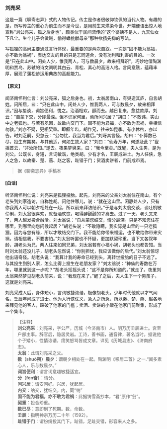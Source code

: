<script type="text/javascript">
    var head = document.getElementsByTagName('head')[0];
    cssURL = '/public/liao.css';
    linkTag = document.createElement('link');
    linkTag.href = cssURL;
    linkTag.setAttribute('type','text/css');
    linkTag.setAttribute('rel','stylesheet');
    head.appendChild(linkTag);
</script>
### 刘亮采

这是一篇《聊斋志异》式的人物传记。传主是作者很敬仰钦佩的当代人物。有趣的是，所写传主的重心为前生而不是今世，是用前生来烘染今世。开端便语出惊人地宣称“刘公亮采，狐之后身也”，颇类似于民间流传的“这个婆姨不是人，九天仙女下凡尘。生个儿子会做贼，偷得蟠桃献母亲”那种欲扬先抑的写法。

写狐狸的高尚主要通过言行体现，最重要的是两次自叙。一次是“固不能为翁福，亦不敢为翁祸”，表达交友的目的只是志同道合，没有功利和利害的目的。一次是“只在此山中。闲处人少，惟我两人，可与数晨夕，故来相拜识”，巧妙地借陶渊明和贾岛、苏轼的诗文阐明其白云、青松、素心的高洁人格。言简意赅，蕴藉丰厚，展现了蒲松龄运用典故的高超能力。

#### 【原文】
<section>
闻济南怀利仁言：刘公亮采，狐之后身也。初，太翁居南山，有臾造其庐，自言胡姓。问所居，曰：“只在此山中。闲处人少，惟我两人，可与数晨夕，故来相拜识。”因与接谈，词旨便利，悦之。治酒相欢，醇而去。越日复来，愈益款厚。刘云：“自蒙下交，分即最深。但不识家何里，焉所问兴居？”胡曰：“不敢讳，实山中之老狐也。与若有夙因，故敢内交门下。固不能为君福，亦不敢为君祸，幸相信勿骇。”刘亦不疑，更相契重。即叙年齿，胡作兄，往来如昆季。有小休咎，亦以告。时刘乏嗣，臾忽云：“公勿忧，我当为君后。”刘讶其言怪。胡曰：“仆算数已尽，投生有期矣。与其他适，何如生故人家？”刘曰：“仙寿万年，何遂及此？”叟摇首云，“非汝所知。”遂去。夜果梦臾来，曰：“我今至矣。”既醒，夫人生男，是为刘公。公既长，身短，言词敏谐，绝类胡。少有才名，王辰成进土。为人任侠，急人之急，以故秦、楚、燕、赵之客，趾错于门；货酒卖饼者，门前成市焉。

</section>

> 据《聊斋志异》手稿本

#### [白话]
<aside>

听济南怀利仁说：刘亮采是狐狸投胎。起先，刘亮采的父亲刘太翁住在南山，有个老头到刘家造访，自称姓胡。问他住哪儿，说：“就在这山里。闲静处人少，只有你我两人可以朝夕相处在一起，所以前来拜访结识。”于是与刘太翁交谈，谈吐机敏伶俐，刘太翁很喜欢，就备酒欢饮，喝得醉醺醺的才离去。过了一天，老头又来了，两人越发投合融洽。刘太翁说：“自从蒙您结交，情分最深。只是不知您住在哪里，到哪里向您问候起居？”胡老头说：“不敢隐瞒，我实际是山里的一只老狐狸。因为与您有缘，所以才敢结交门下。我不能给你带来福运，也不敢给你带来灾祸，请相信我，不要害怕。”刘太翁听罢也不怀疑，更加默契珍重。当下又各叙年龄，胡老头为兄，两人往来如同兄弟，刘太翁若有小福小祸，胡老头也都告知。当时刘太翁还没儿子，胡老头忽然说：“你别担忧，我应该做你的后代。”刘太翁惊讶他出语奇怪。胡老头说：“我算计我的寿命已经到头，离转世投胎的日子不远了。与其投生到别人家，怎么比得上投生在老朋友家？”刘太翁说：“神仙的寿数在万年，哪里就到这一步呢？”胡老头摇摇头说：“这不是你所知道的。”就走了。夜里刘太翁果然梦见胡老头前来，说：“我现在来了。”醒了之后，夫人生下一个男孩子，这就是刘亮采。

刘亮采成人后，身体短小，言词敏捷诙谐，极像胡老头。少年时代他就以才气闻名，壬辰年间成了进士。他为人行侠仗义，急人之所急，所以秦、楚、燕、赵各地来拜见他的客人，踩破了他家的门槛；卖酒、卖饼的小贩在他家门前聚集，形成了一个集市。

</aside>

> 【注释】  
<b>刘公亮采</b>：刘亮采，字公严，历城（今济南市）人。明万历壬辰进士。宫至户部主事。辞官后，隐居灵岩。工诗，善书画，通音律，著名当时。据说他个子矮小，性情诙谐，瘩笑怒骂皆成文章。详见《历城县志》、《济南府志》。  
<b>太翁</b>：此谓刘亮采之父。  
<b>数（shuò朔）晨夕</b>：谓朝夕相处在一起。陶渊明《移居二首》之一.“闻多素心人，乐与数晨夕。”  
<b>词旨便利</b>：谓言词意趣敏捷适宜。  
<b>分（fèn奋）</b>：情分。  
<b>问兴居</b>：请安问好。兴居，犹起居。  
<b>内交</b>：纳交，犹结交。内，同“纳”  
<b>固不能为君福，亦不敢为君祸</b>：此据铸雪斋抄本，“君”原作“翁”。  
<b>契重</b>：投合珍重。  
<b>数已尽</b>：意即到了死期。数，命数。  
<b>壬辰</b>：指明神宗万历二十年（1592）。  
<b>趾错于门</b>：谓纷纷投其门下。趾错，足趾交错，形容来人之多。  
